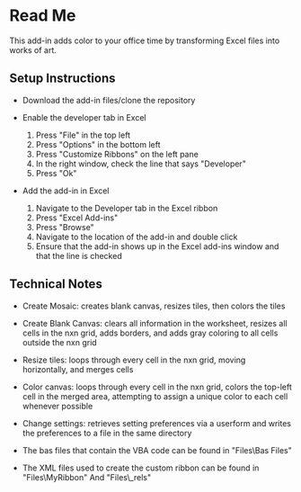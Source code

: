 # Read Me

This add-in adds color to your office time by transforming Excel files into works of art.

## Setup Instructions

- Download the add-in files/clone the repository

- Enable the developer tab in Excel
    1. Press "File" in the top left
    2. Press "Options" in the bottom left
    3. Press "Customize Ribbons" on the left pane
    4. In the right window, check the line that says "Developer"
    5. Press "Ok"

- Add the add-in in Excel
    1. Navigate to the Developer tab in the Excel ribbon
    2. Press "Excel Add-ins"
    3. Press "Browse"
    4. Navigate to the location of the add-in and double click
    5. Ensure that the add-in shows up in the Excel add-ins window and that the line is checked

## Technical Notes

- Create Mosaic: creates blank canvas, resizes tiles, then colors the tiles
- Create Blank Canvas: clears all information in the worksheet, resizes all cells in the nxn grid, adds borders, and adds gray coloring to all cells outside the nxn grid
- Resize tiles: loops through every cell in the nxn grid, moving horizontally, and merges cells
- Color canvas: loops through every cell in the nxn grid, colors the top-left cell in the merged area, attempting to assign a unique color to each cell whenever possible
- Change settings: retrieves setting preferences via a userform and writes the preferences to a file in the same directory

- The bas files that contain the VBA code can be found in "Files\Bas Files"
- The XML files used to create the custom ribbon can be found in "Files\MyRibbon" And "Files\\_rels"

